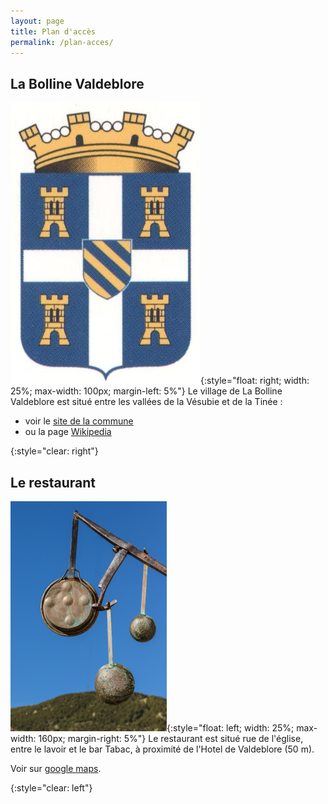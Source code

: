 ```yaml
---
layout: page
title: Plan d'accès
permalink: /plan-acces/
---
```


## La Bolline Valdeblore
![Blason Valdeblore](/assets/img/blason-valdeblore.jpg){:style="float: right; width: 25%; max-width: 100px; margin-left: 5%"}
Le village de La Bolline Valdeblore est situé entre les vallées de la Vésubie et de la Tinée :

* voir le [site de la commune](https://ville-valdeblore.fr/)
* ou la page [Wikipedia](https://fr.wikipedia.org/wiki/Valdeblore)

{:style="clear: right"}

## Le restaurant
![Casseroles](/assets/img/blason-casseroles.jpg){:style="float: left; width: 25%; max-width: 160px; margin-right: 5%"}
Le restaurant est situé rue de l'église, entre le lavoir et le bar Tabac, à proximité de l'Hotel de Valdeblore (50 m).

Voir sur [google maps](https://www.google.com/maps/search/44.07185+7.16812/@44.07185,7.1675728,19z).

{:style="clear: left"}
